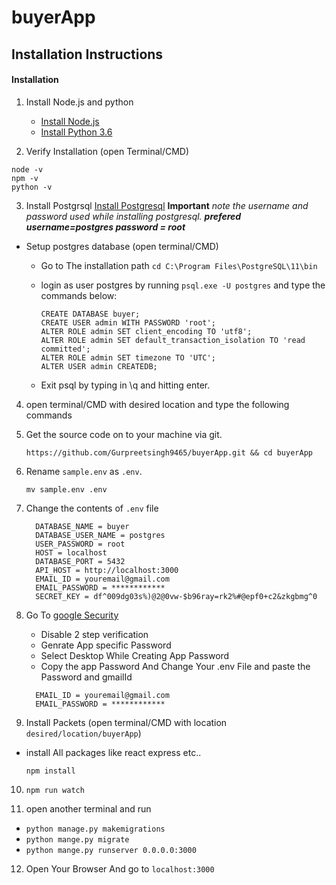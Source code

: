 # buyerApp

## Installation Instructions


#### Installation
1. Install Node.js and python
    * [Install Node.js](https://nodejs.org)
    * [Install Python 3.6](https://www.python.org/)

2. Verify Installation (open Terminal/CMD)
```
node -v
npm -v
python -v
```

3. Install Postgrsql [Install Postgresql](https://www.enterprisedb.com/downloads/postgres-postgresql-downloads) **Important** *note the username and password used while installing postgresql.* ***prefered username=postgres password = root***
* Setup postgres database (open terminal/CMD)
    * Go to The installation path ```cd C:\Program Files\PostgreSQL\11\bin```
    * login as user postgres by running ```psql.exe -U postgres``` and type the commands below:

        ```
        CREATE DATABASE buyer;
        CREATE USER admin WITH PASSWORD 'root';
        ALTER ROLE admin SET client_encoding TO 'utf8';
        ALTER ROLE admin SET default_transaction_isolation TO 'read committed';
        ALTER ROLE admin SET timezone TO 'UTC';
        ALTER USER admin CREATEDB;
        ```

    * Exit psql by typing in \q and hitting enter.

4. open terminal/CMD with desired location and type the following commands

5. Get the source code on to your machine via git.

    ```
    https://github.com/Gurpreetsingh9465/buyerApp.git && cd buyerApp
    ```

6. Rename `sample.env` as `.env`.

    ```
    mv sample.env .env
    ```
 
 7. Change the contents of `.env` file
    ```
      DATABASE_NAME = buyer
      DATABASE_USER_NAME = postgres
      USER_PASSWORD = root
      HOST = localhost
      DATABASE_PORT = 5432
      API_HOST = http://localhost:3000
      EMAIL_ID = youremail@gmail.com
      EMAIL_PASSWORD = ************
      SECRET_KEY = df^009dg03s%)@2@0vw-$b96ray=rk2%#@epf0+c2&zkgbmg^0
    ```
    
8. Go To [google Security](https://myaccount.google.com/security)
    * Disable 2 step verification
    * Genrate App specific Password
    * Select Desktop While Creating App Password
    * Copy the app Password And Change Your .env File and paste the Password and gmailId
    ```
      EMAIL_ID = youremail@gmail.com
      EMAIL_PASSWORD = ************
    ```
    
9. Install Packets (open terminal/CMD with location ```desired/location/buyerApp```)
* install All packages like react express etc..
    ```
    npm install
    ```
10. `npm run watch`

11. open another terminal and run 
   * `python manage.py makemigrations`
   * `python mange.py migrate`
   * `python mange.py runserver 0.0.0.0:3000`
   
12. Open Your Browser And go to `localhost:3000`
